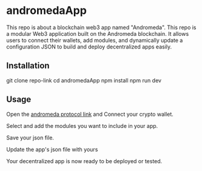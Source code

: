# andromedaApp
This repo is about a blockchain web3 app named "Andromeda". 
This repo is a modular Web3 application built on the Andromeda blockchain. It allows users to connect their wallets, add modules, and dynamically update a configuration JSON to build and deploy decentralized apps easily.
## Installation
git clone repo-link
cd andromedaApp
npm install
npm run dev
## Usage
Open the [andromeda protocol link](network.https://app.andromedaprotocol.io) and Connect your crypto wallet.

Select and add the modules you want to include in your app.

Save your json file.

Update the app's json file with yours

Your decentralized app is now ready to be deployed or tested.
